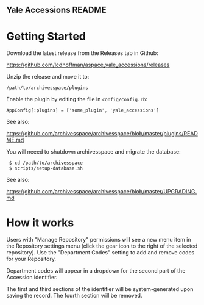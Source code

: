 Yale Accessions README
----------------------

# Getting Started

Download the latest release from the Releases tab in Github:

  https://github.com/lcdhoffman/aspace_yale_accessions/releases

Unzip the release and move it to:

    /path/to/archivesspace/plugins

Enable the plugin by editing the file in `config/config.rb`:

    AppConfig[:plugins] = ['some_plugin', 'yale_accessions']

See also:

  https://github.com/archivesspace/archivesspace/blob/master/plugins/README.md

You will neeed to shutdown archivesspace and migrate the database:

     $ cd /path/to/archivesspace
     $ scripts/setup-database.sh

See also:

  https://github.com/archivesspace/archivesspace/blob/master/UPGRADING.md

# How it works

Users with "Manage Repository" permissions will see a new menu item in the
Repository settings menu (click the gear icon to the right of the selected
repository). Use the "Department Codes" setting to add and remove codes for
your Repository.

Department codes will appear in a dropdown for the second part of the Accession
identifier.

The first and third sections of the identifier will be system-generated upon
saving the record. The fourth section will be removed.




  
